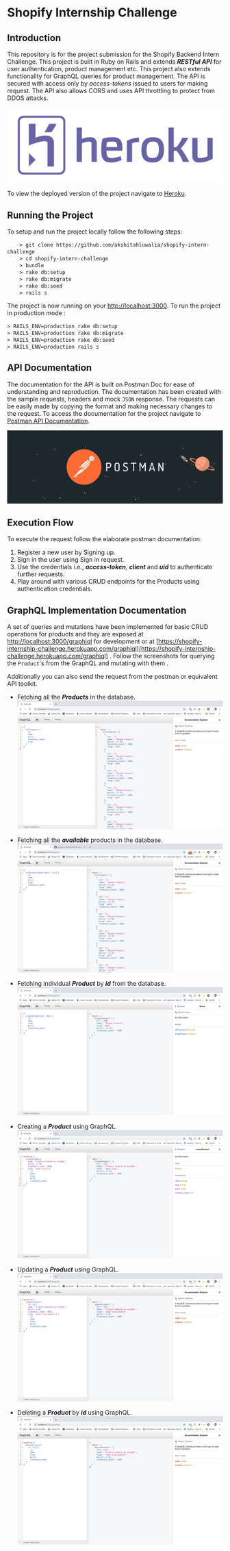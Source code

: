
# Shopify Internship Challenge
## Introduction
This repository is for the project submission for the Shopify Backend Intern Challenge. This project is built in Ruby on Rails and extends ***RESTful API*** for user authentication, product management etc. This project also extends functionality for GraphQL queries for product management. The API is secured with access only by *access-tokens* issued to users for making request. The API also allows CORS and uses API throttling to protect from DDOS attacks.

![Heroku Deployment.](./readme%20images/heroku_logo.png)

To view the deployed version of the project navigate to [Heroku](https://shopify-internship-challenge.herokuapp.com/).

## Running the Project
To setup and run the project locally follow the following steps: 
    
        > git clone https://github.com/akshitahluwalia/shopify-intern-challenge
        > cd shopify-intern-challenge
        > bundle
        > rake db:setup
        > rake db:migrate
        > rake db:seed
        > rails s
    

The project is now running on your [http://localhost:3000](http://localhost:3000). To run the project in production mode :

    > RAILS_ENV=production rake db:setup
    > RAILS_ENV=production rake db:migrate
    > RAILS_ENV=production rake db:seed
    > RAILS_ENV=production rails s

## API Documentation
The documentation for the API is built on Postman Doc for ease of understanding and reproduction. The documentation has been created with the sample requests, headers and mock `JSON` response.  The requests can be easily made by copying the format and making necessary changes to the request. To access the documentation for the project navigate to [Postman API Documentation](https://documenter.getpostman.com/view/2369433/RzteSCBB).

![Link to the postman documentation.](./readme%20images/postman.jpg)

## Execution Flow
To execute the request follow the elaborate postman documentation. 

 1. Register a new user by Signing up.
 2. Sign in the user using Sign in request.
 3. Use the credentials i.e., ****access-token***,* ***client*** and ***uid*** to authenticate further requests.
 4. Play around with various CRUD endpoints for the Products using authentication credentials.

## GraphQL Implementation Documentation

A set of queries and mutations have been implemented for basic CRUD operations for products and they are exposed at [http://localhost:3000/graphiql](http://localhost:3000/graphiql) for development or at [https://shopify-internship-challenge.herokuapp.com/graphiql](https://shopify-internship-challenge.herokuapp.com/graphiql) . Follow the screenshots for querying the `Product`'s from the GraphQL and mutating with them .  

Additionally you can also send the request from the postman or equivalent API toolkit.

 - Fetching all the ***Products*** in the database.
![GraphQL query for fetching all products](./readme%20images/allProducts.png)

- Fetching all the ***available*** products in the database.
![GraphQL query for fetching all available products](./readme%20images/allProductsAvailable.png)

- Fetching individual ***Product*** by ***id*** from the database.
![GraphQL query for fetching product by id](./readme%20images/singleProduct.png)

- Creating a ***Product*** using GraphQL.
![GraphQL query for creating a product](./readme%20images/createProduct.png)

- Updating a ***Product*** using GraphQL.
![GraphQL query for updating a product](./readme%20images/updateProduct.png)

- Deleting a ***Product***  by ***id*** using GraphQL.
![GraphQL query for deleting a product](./readme%20images/deleteProduct.png)

